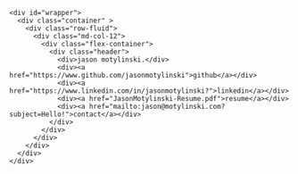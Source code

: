 <!DOCTYPE html>
<html lang="en">
  <head>
    <meta charset="utf-8">
    <meta http-equiv="X-UA-Compatible" content="IE=edge">
    <meta name="viewport" content="width=device-width, initial-scale=1">
    <meta name="description" content="The resume and portfolio site for Jason Motylinski"/>
    <link rel="canonical" href="http://jason.motylinski.com"/>
    <title>Jason Motylinski</title>
    <!-- Bootstrap -->
    <link href="bootstrap/css/bootstrap.min.css" rel="stylesheet">
    <link href="assets/css/global.css" rel="stylesheet">
    <link rel="shortcut icon" href="">
    <link rel="apple-touch-icon" sizes="129x129" href="">  
  </head>
  <body>

    <div id="wrapper">
      <div class="container" >
        <div class="row-fluid">
          <div class="md-col-12">
            <div class="flex-container">
              <div class="header">
                <div>jason motylinski.</div>
                <div><a href="https://www.github.com/jasonmotylinski">github</a></div>
                <div><a href="https://www.linkedin.com/in/jasonmotylinski?">linkedin</a></div>
                <div><a href="JasonMotylinski-Resume.pdf">resume</a></div>
                <div><a href="mailto:jason@motylinski.com?subject=Hello!">contact</a></div>
              </div>
            </div>
          </div>
        </div>
      </div>
    </div>
  </body>
</html>